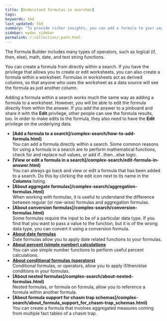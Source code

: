 ```yaml
---
title: [Understand formulas in searches]
tags:
keywords: tbd
last_updated: tbd
summary: "To provide richer insights, you can add a formula to your search. "
sidebar: mydoc_sidebar
permalink: /:collection/:path.html
---
```

The Formula Builder includes many types of operators, such as logical (if, then, else), math, date, and text string functions.

You can create a formula from directly within a search. If you have the privilege that allows you to create or edit worksheets, you can also create a formula within a worksheet. Formulas in worksheets act as derived columns, so that anyone who uses the worksheet as a data source will see the formula as just another column.

Adding a formula within a search works much the same way as adding a formula to a worksheet. However, you will be able to edit the formula directly from within the answer. If you add the answer to a pinboard and share it with the **Edit** privilege, other people can see the formula results, too. In order to make edits to the formula, they also need to have the **Edit** privilege on the underlying data.

-   **[Add a formula to a search]/complex-search/how-to-add-formula.html)**  
You can add a formula directly within a search. Some common reasons for using a formula in a search are to perform mathematical functions, check for and replace null values, or add if...then...else logic.
-   **[View or edit a formula in a search]/complex-search/edit-formula-in-answer.html)**  
You can always go back and view or edit a formula that has been added to a search. Do this by clicking the edit icon next to its name in the **Columns** listing.
-   **[About aggregate formulas]/complex-search/aggregation-formulas.html)**  
When working with formulas, it is useful to understand the difference between regular (or row-wise) formulas and aggregation formulas.
-   **[About conversion formulas]/complex-search/conversion-formulas.html)**  
Some formulas require the input to be of a particular data type. If you find that you want to pass a value to the function, but it is of the wrong data type, you can convert it using a conversion formula.
-   **[About date formulas](/advanced-search/formulas/about_date-formulas.html)**  
Date formulas allow you to apply date related functions to your formulas.
-   **[About percent (simple number) calculations](/advanced-search/formulas/about_percent-calculations.html)**  
You can use simple number functions to perform useful percent calculations.
-   **[About conditional formulas (operators)](/advanced-search/formulas/conditional-sum.html)**  
Conditional formulas, or operators, allow you to apply if/then/else conditions in your formulas.
-   **[About nested formulas]/complex-search/about-nested-formulas.html)**  
Nested formulas, or formula on formula, allow you to reference a formula within another formula.
-   **[About formula support for chasm trap schemas]/complex-search/about_formula_support_for_chasm-trap_schemas.html)**  
You can create a formula that involves aggregated measures coming from multiple fact tables of a chasm trap.

